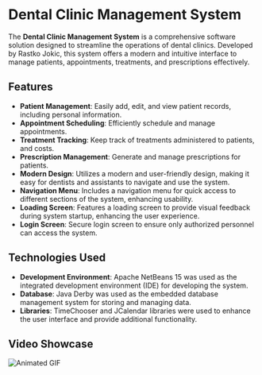 # Dental Clinic Management System

The **Dental Clinic Management System** is a comprehensive software solution designed to streamline the operations of dental clinics. Developed by Rastko Jokic, this system offers a modern and intuitive interface to manage patients, appointments, treatments, and prescriptions effectively.

## Features

- **Patient Management**: Easily add, edit, and view patient records, including personal information.
- **Appointment Scheduling**: Efficiently schedule and manage appointments.
- **Treatment Tracking**: Keep track of treatments administered to patients, and costs.
- **Prescription Management**: Generate and manage prescriptions for patients.
- **Modern Design**: Utilizes a modern and user-friendly design, making it easy for dentists and assistants to navigate and use the system.
- **Navigation Menu**: Includes a navigation menu for quick access to different sections of the system, enhancing usability.
- **Loading Screen**: Features a loading screen to provide visual feedback during system startup, enhancing the user experience.
- **Login Screen**: Secure login screen to ensure only authorized personnel can access the system.

## Technologies Used

- **Development Environment**: Apache NetBeans 15 was used as the integrated development environment (IDE) for developing the system.
- **Database**: Java Derby was used as the embedded database management system for storing and managing data.
- **Libraries**: TimeChooser and JCalendar libraries were used to enhance the user interface and provide additional functionality.

## Video Showcase
![Animated GIF](https://s12.gifyu.com/images/SaCpp.gif)

